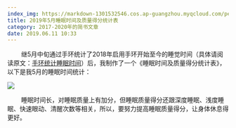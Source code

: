 ```yaml
---
index_img: https://markdown-1301532546.cos.ap-guangzhou.myqcloud.com/peipei_blog/20210921145417.jpeg
title: 2019年5月睡眠时间及质量得分统计表
category: 2017-2020年的简书文章
date: 2019.06.11 10:33
---
```


        继5月中旬通过手环统计了2018年启用手环开始至今的睡觉时间（具体请阅读原文：[手环统计睡眠时间](https://peipei.wingogo.tk/2019/05/14/手环统计睡眠时间)）后，我制作了一个《睡眠时间及质量得分统计表》，以下是我5月的睡眠时间统计：

![](https://markdown-1301532546.cos.ap-guangzhou.myqcloud.com/peipei_blog/20210921145417.jpeg)  



        睡眠时间长，对睡眠质量上有加分，但睡眠质量得分还跟深度睡眠、浅度睡眠、快速眼动、清醒次数等相关，所以，要努力提高睡眠质量得分，让身体休息得更好。